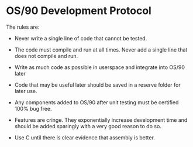 # OS/90 Development Protocol

The rules are:
- Never write a single line of code that cannot be tested.

- The code must compile and run at all times. Never add a single line that does not compile and run.

- Write as much code as possible in userspace and integrate into OS/90 later

- Code that may be useful later should be saved in a reserve folder for later use.

- Any components added to OS/90 after unit testing must be certified 100% bug free.

- Features are cringe. They exponentially increase development time and should be added sparingly with a very good reason to do so.

- Use C until there is clear evidence that assembly is better.
